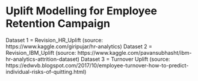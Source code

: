 <h1>Uplift Modelling for Employee Retention Campaign</h1>
<p>
Dataset 1 = Revision_HR_Uplift (source: https://www.kaggle.com/giripujar/hr-analytics)
Dataset 2 = Revision_IBM_Uplift (source: https://www.kaggle.com/pavansubhasht/ibm-hr-analytics-attrition-dataset)
Dataset 3 = Turnover Uplift (source: https://edwvb.blogspot.com/2017/10/employee-turnover-how-to-predict-individual-risks-of-quitting.html)
</p>
